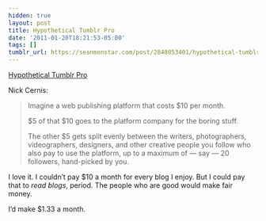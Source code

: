 ```yaml
---
hidden: true
layout: post
title: Hypothetical Tumblr Pro
date: '2011-01-20T18:21:53-05:00'
tags: []
tumblr_url: https://seanmonstar.com/post/2848053401/hypothetical-tumblr-pro
---
```

[Hypothetical Tumblr Pro](http://modernerd.com/post/2812040784/doing-it-for-a-living)  

Nick Cernis:

> Imagine a web publishing platform that costs $10 per month.
> 
> $5 of that $10 goes to the platform company for the boring stuff.
> 
> The other $5 gets split evenly between the writers, photographers, videographers, designers, and other creative people you follow who also pay to use the platform, up to a maximum of — say — 20 followers, hand-picked by you.

I love it. I couldn’t pay $10 a month for every blog I enjoy. But I could pay that to _read blogs_, period. The people who are good would make fair money.

I’d make $1.33 a month.

